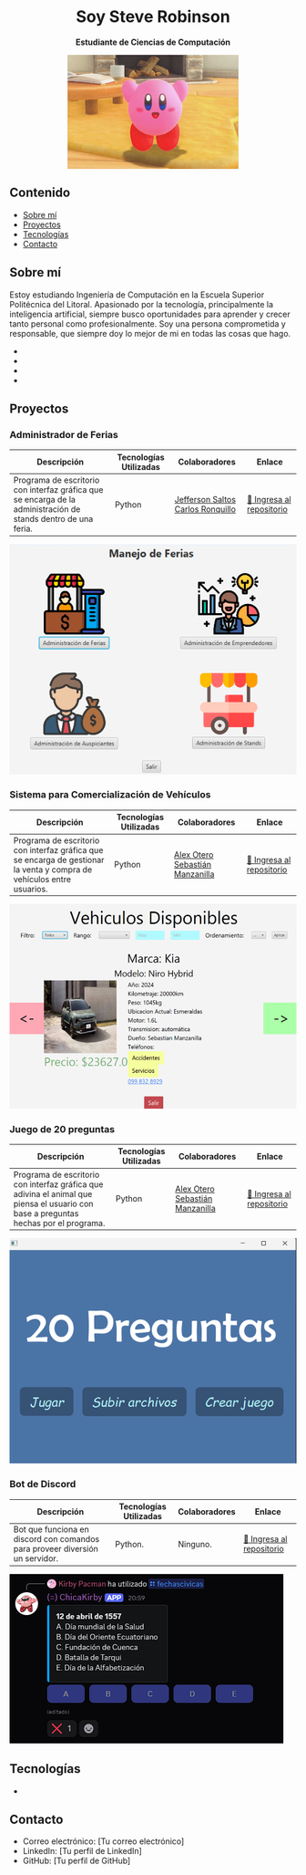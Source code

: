 <h1 style="text-align:center">Soy Steve Robinson</h1>
<p style="text-align:center; font-weight:bold; font-size:17">Estudiante de Ciencias de Computación</p>

<div style="display: flex; justify-content:center"><img src="saludo.gif" height="200" width="300"></div>

## Contenido

- [Sobre mí](#sobre-mí)
- [Proyectos](#proyectos)
- [Tecnologías](#tecnologías)
- [Contacto](#contacto)

## Sobre mí

Estoy estudiando Ingeniería de Computación en la Escuela Superior Politécnica del Litoral. Apasionado por la tecnología, principalmente la inteligencia artificial, siempre busco oportunidades para aprender y crecer tanto personal como profesionalmente. Soy una persona comprometida y responsable, que siempre doy lo mejor de mi en todas las cosas que hago.

-
-
-
-

## Proyectos

### Administrador de Ferias

| Descripción | Tecnologías Utilizadas | Colaboradores | Enlace |
| -------- | ------- | -------- | -------- |
|   Programa de escritorio con interfaz gráfica que se encarga de la administración de stands dentro de una feria.   |   Python  | [Jefferson Saltos](https://github.com/rsaltos04) [Carlos Ronquillo](https://github.com/carrbrus)  |[🔗 Ingresa al repositorio](https://github.com/stikrobinson/POO-P3-G10) |

![Menú principal del administrador de ferias](AdministradorFerias.png)

### Sistema para Comercialización de Vehículos

| Descripción | Tecnologías Utilizadas | Colaboradores | Enlace | 
| -------- | ------- | -------- | -------- |
| Programa de escritorio con interfaz gráfica que se encarga de gestionar la venta y compra de vehículos entre usuarios. | Python | [Alex Otero](https://github.com/alexoterol) [Sebastián Manzanilla](https://github.com/ManzanillaSebastian) | [🔗 Ingresa al repositorio](https://github.com/stikrobinson/Proyecto_Grupo_12) |

![Menú principal del sistema de comercialización](sistema_comercializacion.png)

### Juego de 20 preguntas

| Descripción | Tecnologías Utilizadas | Colaboradores | Enlace |
| -------- | ------- | -------- | -------- |
| Programa de escritorio con interfaz gráfica que adivina el animal que piensa el usuario con base a preguntas hechas por el programa. | Python | [Alex Otero](https://github.com/alexoterol) [Sebastián Manzanilla](https://github.com/ManzanillaSebastian) |[🔗 Ingresa al repositorio](https://github.com/stikrobinson/Proyecto_Grupo_12) |

![Menú principal del juego de 20 preguntas](20_preguntas.png)

### Bot de Discord

| Descripción | Tecnologías Utilizadas | Colaboradores | Enlace |
| -------- | ------- | -------- | -------- |
| Bot que funciona en discord con comandos para proveer diversión un servidor. | Python. | Ninguno. |[🔗 Ingresa al repositorio](https://github.com/stikrobinson/DiscordBot) |

![Captura del bot funcional en un servidor](usoBot.png)

## Tecnologías

- 

## Contacto

- Correo electrónico: [Tu correo electrónico]
- LinkedIn: [Tu perfil de LinkedIn]
- GitHub: [Tu perfil de GitHub]
